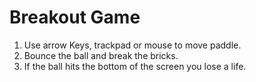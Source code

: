 ﻿# Breakout Game
 1. Use arrow Keys, trackpad or mouse to move paddle.
 2.  Bounce the ball and break the bricks. 
 3.   If the ball hits the bottom of the screen you lose a life.
